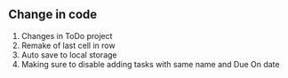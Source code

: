 ## Change in code

1. Changes in ToDo project
2. Remake of last cell in row
3. Auto save to local storage
4. Making sure to disable adding tasks with same name and Due On date